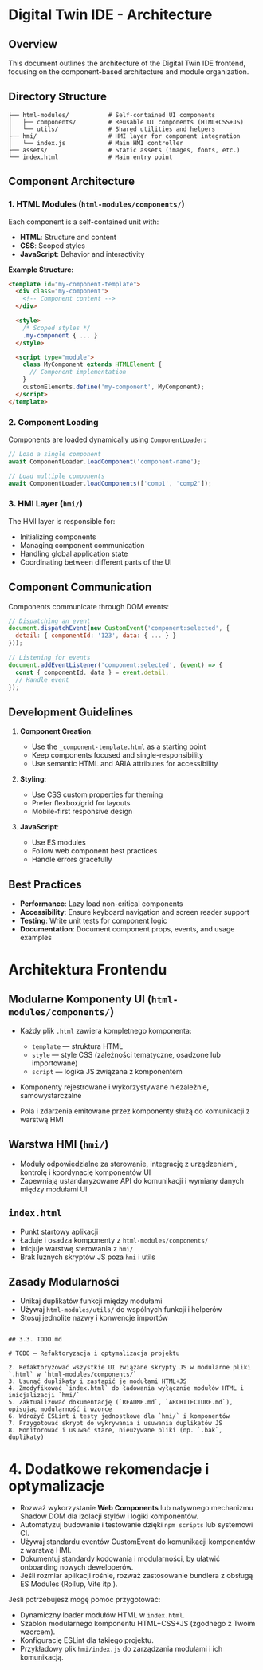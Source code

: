 # Digital Twin IDE - Architecture

## Overview

This document outlines the architecture of the Digital Twin IDE frontend, focusing on the component-based architecture and module organization.

## Directory Structure

```
├── html-modules/           # Self-contained UI components
│   ├── components/         # Reusable UI components (HTML+CSS+JS)
│   └── utils/              # Shared utilities and helpers
├── hmi/                    # HMI layer for component integration
│   └── index.js            # Main HMI controller
├── assets/                 # Static assets (images, fonts, etc.)
└── index.html              # Main entry point
```

## Component Architecture

### 1. HTML Modules (`html-modules/components/`)

Each component is a self-contained unit with:
- **HTML**: Structure and content
- **CSS**: Scoped styles
- **JavaScript**: Behavior and interactivity

**Example Structure:**
```html
<template id="my-component-template">
  <div class="my-component">
    <!-- Component content -->
  </div>

  <style>
    /* Scoped styles */
    .my-component { ... }
  </style>

  <script type="module">
    class MyComponent extends HTMLElement {
      // Component implementation
    }
    customElements.define('my-component', MyComponent);
  </script>
</template>
```

### 2. Component Loading

Components are loaded dynamically using `ComponentLoader`:

```javascript
// Load a single component
await ComponentLoader.loadComponent('component-name');

// Load multiple components
await ComponentLoader.loadComponents(['comp1', 'comp2']);
```

### 3. HMI Layer (`hmi/`)

The HMI layer is responsible for:
- Initializing components
- Managing component communication
- Handling global application state
- Coordinating between different parts of the UI

## Component Communication

Components communicate through DOM events:

```javascript
// Dispatching an event
document.dispatchEvent(new CustomEvent('component:selected', {
  detail: { componentId: '123', data: { ... } }
}));

// Listening for events
document.addEventListener('component:selected', (event) => {
  const { componentId, data } = event.detail;
  // Handle event
});
```

## Development Guidelines

1. **Component Creation**:
   - Use the `_component-template.html` as a starting point
   - Keep components focused and single-responsibility
   - Use semantic HTML and ARIA attributes for accessibility

2. **Styling**:
   - Use CSS custom properties for theming
   - Prefer flexbox/grid for layouts
   - Mobile-first responsive design

3. **JavaScript**:
   - Use ES modules
   - Follow web component best practices
   - Handle errors gracefully

## Best Practices

- **Performance**: Lazy load non-critical components
- **Accessibility**: Ensure keyboard navigation and screen reader support
- **Testing**: Write unit tests for component logic
- **Documentation**: Document component props, events, and usage examples

# Architektura Frontendu

## Modularne Komponenty UI (`html-modules/components/`)

- Każdy plik `.html` zawiera kompletnego komponenta:
  - `template` — struktura HTML
  - `style` — style CSS (zależności tematyczne, osadzone lub importowane)
  - `script` — logika JS związana z komponentem
  
- Komponenty rejestrowane i wykorzystywane niezależnie, samowystarczalne
- Pola i zdarzenia emitowane przez komponenty służą do komunikacji z warstwą HMI

## Warstwa HMI (`hmi/`)

- Moduły odpowiedzialne za sterowanie, integrację z urządzeniami, kontrolę i koordynację komponentów UI
- Zapewniają ustandaryzowane API do komunikacji i wymiany danych między modułami UI

## `index.html`

- Punkt startowy aplikacji
- Ładuje i osadza komponenty z `html-modules/components/`
- Inicjuje warstwę sterowania z `hmi/`
- Brak luźnych skryptów JS poza `hmi` i utils

## Zasady Modularności

- Unikaj duplikatów funkcji między modułami
- Używaj `html-modules/utils/` do wspólnych funkcji i helperów
- Stosuj jednolite nazwy i konwencje importów
```

## 3.3. TODO.md

# TODO – Refaktoryzacja i optymalizacja projektu

2. Refaktoryzować wszystkie UI związane skrypty JS w modularne pliki `.html` w `html-modules/components/`
3. Usunąć duplikaty i zastąpić je modułami HTML+JS
4. Zmodyfikować `index.html` do ładowania wyłącznie modułów HTML i inicjalizacji `hmi/`
5. Zaktualizować dokumentację (`README.md`, `ARCHITECTURE.md`), opisując modularność i wzorce
6. Wdrożyć ESLint i testy jednostkowe dla `hmi/` i komponentów
7. Przygotować skrypt do wykrywania i usuwania duplikatów JS
8. Monitorować i usuwać stare, nieużywane pliki (np. `.bak`, duplikaty)
```

# 4. Dodatkowe rekomendacje i optymalizacje

- Rozważ wykorzystanie **Web Components** lub natywnego mechanizmu Shadow DOM dla izolacji stylów i logiki komponentów.
- Automatyzuj budowanie i testowanie dzięki `npm scripts` lub systemowi CI.
- Używaj standardu eventów CustomEvent do komunikacji komponentów z warstwą HMI.
- Dokumentuj standardy kodowania i modularności, by ułatwić onboarding nowych deweloperów.
- Jeśli rozmiar aplikacji rośnie, rozważ zastosowanie bundlera z obsługą ES Modules (Rollup, Vite itp.).

Jeśli potrzebujesz mogę pomóc przygotować:

- Dynamiczny loader modułów HTML w `index.html`.
- Szablon modularnego komponentu HTML+CSS+JS (zgodnego z Twoim wzorcem).
- Konfigurację ESLint dla takiego projektu.
- Przykładowy plik `hmi/index.js` do zarządzania modułami i ich komunikacją.

